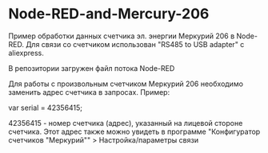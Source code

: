 # Node-RED-and-Mercury-206
Пример обработки данных счетчика эл. энергии Меркурий 206 в Node-RED. Для связи со счетчиком использован "RS485 to USB adapter" c aliexpress.

В репозитории загружен файл потока Node-RED

Для работы с произвольным счетчиком Меркурий 206 необходимо заменить адрес счетчика в запросах. Пример:

var serial = 42356415;

42356415 - номер счетчика (адрес), указанный на лицевой стороне счетчика. Этот адрес также можно увидеть в программе "Конфигуратор счетчиков "Меркурий"" > Настройка/параметры связи

